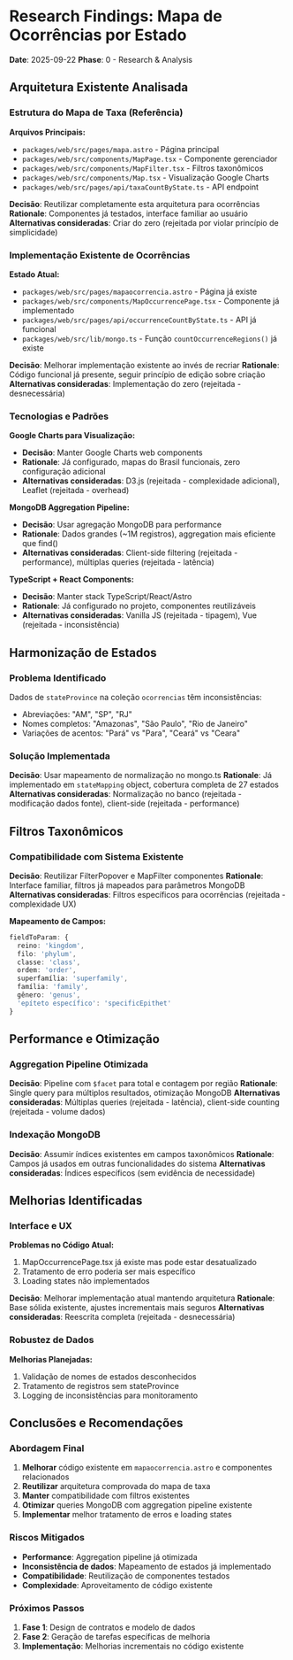 # Research Findings: Mapa de Ocorrências por Estado

**Date**: 2025-09-22
**Phase**: 0 - Research & Analysis

## Arquitetura Existente Analisada

### Estrutura do Mapa de Taxa (Referência)

**Arquivos Principais:**

- `packages/web/src/pages/mapa.astro` - Página principal
- `packages/web/src/components/MapPage.tsx` - Componente gerenciador
- `packages/web/src/components/MapFilter.tsx` - Filtros taxonômicos
- `packages/web/src/components/Map.tsx` - Visualização Google Charts
- `packages/web/src/pages/api/taxaCountByState.ts` - API endpoint

**Decisão**: Reutilizar completamente esta arquitetura para ocorrências
**Rationale**: Componentes já testados, interface familiar ao usuário
**Alternativas consideradas**: Criar do zero (rejeitada por violar princípio de simplicidade)

### Implementação Existente de Ocorrências

**Estado Atual:**

- `packages/web/src/pages/mapaocorrencia.astro` - Página já existe
- `packages/web/src/components/MapOccurrencePage.tsx` - Componente já implementado
- `packages/web/src/pages/api/occurrenceCountByState.ts` - API já funcional
- `packages/web/src/lib/mongo.ts` - Função `countOccurrenceRegions()` já existe

**Decisão**: Melhorar implementação existente ao invés de recriar
**Rationale**: Código funcional já presente, seguir princípio de edição sobre criação
**Alternativas consideradas**: Implementação do zero (rejeitada - desnecessária)

### Tecnologias e Padrões

**Google Charts para Visualização:**

- **Decisão**: Manter Google Charts web components
- **Rationale**: Já configurado, mapas do Brasil funcionais, zero configuração adicional
- **Alternativas consideradas**: D3.js (rejeitada - complexidade adicional), Leaflet (rejeitada - overhead)

**MongoDB Aggregation Pipeline:**

- **Decisão**: Usar agregação MongoDB para performance
- **Rationale**: Dados grandes (~1M registros), aggregation mais eficiente que find()
- **Alternativas consideradas**: Client-side filtering (rejeitada - performance), múltiplas queries (rejeitada - latência)

**TypeScript + React Components:**

- **Decisão**: Manter stack TypeScript/React/Astro
- **Rationale**: Já configurado no projeto, componentes reutilizáveis
- **Alternativas consideradas**: Vanilla JS (rejeitada - tipagem), Vue (rejeitada - inconsistência)

## Harmonização de Estados

### Problema Identificado

Dados de `stateProvince` na coleção `ocorrencias` têm inconsistências:

- Abreviações: "AM", "SP", "RJ"
- Nomes completos: "Amazonas", "São Paulo", "Rio de Janeiro"
- Variações de acentos: "Pará" vs "Para", "Ceará" vs "Ceara"

### Solução Implementada

**Decisão**: Usar mapeamento de normalização no mongo.ts
**Rationale**: Já implementado em `stateMapping` object, cobertura completa de 27 estados
**Alternativas consideradas**: Normalização no banco (rejeitada - modificação dados fonte), client-side (rejeitada - performance)

## Filtros Taxonômicos

### Compatibilidade com Sistema Existente

**Decisão**: Reutilizar FilterPopover e MapFilter componentes
**Rationale**: Interface familiar, filtros já mapeados para parâmetros MongoDB
**Alternativas consideradas**: Filtros específicos para ocorrências (rejeitada - complexidade UX)

**Mapeamento de Campos:**

```typescript
fieldToParam: {
  reino: 'kingdom',
  filo: 'phylum',
  classe: 'class',
  ordem: 'order',
  superfamília: 'superfamily',
  família: 'family',
  gênero: 'genus',
  'epíteto específico': 'specificEpithet'
}
```

## Performance e Otimização

### Aggregation Pipeline Otimizada

**Decisão**: Pipeline com `$facet` para total e contagem por região
**Rationale**: Single query para múltiplos resultados, otimização MongoDB
**Alternativas consideradas**: Múltiplas queries (rejeitada - latência), client-side counting (rejeitada - volume dados)

### Indexação MongoDB

**Decisão**: Assumir índices existentes em campos taxonômicos
**Rationale**: Campos já usados em outras funcionalidades do sistema
**Alternativas consideradas**: Índices específicos (sem evidência de necessidade)

## Melhorias Identificadas

### Interface e UX

**Problemas no Código Atual:**

1. MapOccurrencePage.tsx já existe mas pode estar desatualizado
2. Tratamento de erro poderia ser mais específico
3. Loading states não implementados

**Decisão**: Melhorar implementação atual mantendo arquitetura
**Rationale**: Base sólida existente, ajustes incrementais mais seguros
**Alternativas consideradas**: Reescrita completa (rejeitada - desnecessária)

### Robustez de Dados

**Melhorias Planejadas:**

1. Validação de nomes de estados desconhecidos
2. Tratamento de registros sem stateProvince
3. Logging de inconsistências para monitoramento

## Conclusões e Recomendações

### Abordagem Final

1. **Melhorar** código existente em `mapaocorrencia.astro` e componentes relacionados
2. **Reutilizar** arquitetura comprovada do mapa de taxa
3. **Manter** compatibilidade com filtros existentes
4. **Otimizar** queries MongoDB com aggregation pipeline existente
5. **Implementar** melhor tratamento de erros e loading states

### Riscos Mitigados

- **Performance**: Aggregation pipeline já otimizada
- **Inconsistência de dados**: Mapeamento de estados já implementado
- **Compatibilidade**: Reutilização de componentes testados
- **Complexidade**: Aproveitamento de código existente

### Próximos Passos

1. **Fase 1**: Design de contratos e modelo de dados
2. **Fase 2**: Geração de tarefas específicas de melhoria
3. **Implementação**: Melhorias incrementais no código existente
